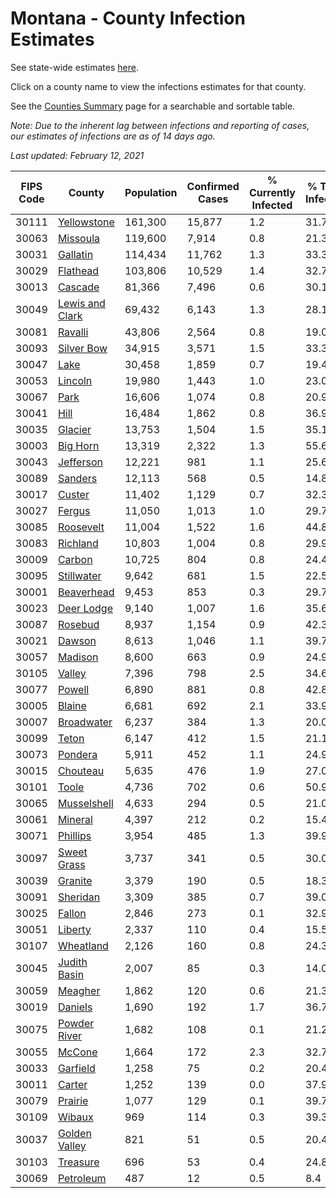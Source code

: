 # Montana - County Infection Estimates

See state-wide estimates [here](/infections/us-mt).

Click on a county name to view the infections estimates for that county.

See the [Counties Summary](/infections/summary-counties) page for a searchable and sortable table.

*Note: Due to the inherent lag between infections and reporting of cases, our estimates of infections are as of 14 days ago.*

*Last updated: February 12, 2021*

|   FIPS Code |                             County |   Population |   Confirmed Cases |   % Currently Infected |   % Total Infected |
|-------------|------------------------------------|--------------|-------------------|------------------------|--------------------|
|       30111 |         [Yellowstone](yellowstone) |      161,300 |            15,877 |                    1.2 |               31.7 |
|       30063 |               [Missoula](missoula) |      119,600 |             7,914 |                    0.8 |               21.3 |
|       30031 |               [Gallatin](gallatin) |      114,434 |            11,762 |                    1.3 |               33.3 |
|       30029 |               [Flathead](flathead) |      103,806 |            10,529 |                    1.4 |               32.7 |
|       30013 |                 [Cascade](cascade) |       81,366 |             7,496 |                    0.6 |               30.1 |
|       30049 | [Lewis and Clark](lewis-and-clark) |       69,432 |             6,143 |                    1.3 |               28.1 |
|       30081 |                 [Ravalli](ravalli) |       43,806 |             2,564 |                    0.8 |               19.0 |
|       30093 |           [Silver Bow](silver-bow) |       34,915 |             3,571 |                    1.5 |               33.3 |
|       30047 |                       [Lake](lake) |       30,458 |             1,859 |                    0.7 |               19.4 |
|       30053 |                 [Lincoln](lincoln) |       19,980 |             1,443 |                    1.0 |               23.0 |
|       30067 |                       [Park](park) |       16,606 |             1,074 |                    0.8 |               20.9 |
|       30041 |                       [Hill](hill) |       16,484 |             1,862 |                    0.8 |               36.9 |
|       30035 |                 [Glacier](glacier) |       13,753 |             1,504 |                    1.5 |               35.1 |
|       30003 |               [Big Horn](big-horn) |       13,319 |             2,322 |                    1.3 |               55.6 |
|       30043 |             [Jefferson](jefferson) |       12,221 |               981 |                    1.1 |               25.6 |
|       30089 |                 [Sanders](sanders) |       12,113 |               568 |                    0.5 |               14.8 |
|       30017 |                   [Custer](custer) |       11,402 |             1,129 |                    0.7 |               32.3 |
|       30027 |                   [Fergus](fergus) |       11,050 |             1,013 |                    1.0 |               29.7 |
|       30085 |             [Roosevelt](roosevelt) |       11,004 |             1,522 |                    1.6 |               44.8 |
|       30083 |               [Richland](richland) |       10,803 |             1,004 |                    0.8 |               29.9 |
|       30009 |                   [Carbon](carbon) |       10,725 |               804 |                    0.8 |               24.4 |
|       30095 |           [Stillwater](stillwater) |        9,642 |               681 |                    1.5 |               22.5 |
|       30001 |           [Beaverhead](beaverhead) |        9,453 |               853 |                    0.3 |               29.7 |
|       30023 |           [Deer Lodge](deer-lodge) |        9,140 |             1,007 |                    1.6 |               35.6 |
|       30087 |                 [Rosebud](rosebud) |        8,937 |             1,154 |                    0.9 |               42.3 |
|       30021 |                   [Dawson](dawson) |        8,613 |             1,046 |                    1.1 |               39.7 |
|       30057 |                 [Madison](madison) |        8,600 |               663 |                    0.9 |               24.9 |
|       30105 |                   [Valley](valley) |        7,396 |               798 |                    2.5 |               34.6 |
|       30077 |                   [Powell](powell) |        6,890 |               881 |                    0.8 |               42.8 |
|       30005 |                   [Blaine](blaine) |        6,681 |               692 |                    2.1 |               33.9 |
|       30007 |           [Broadwater](broadwater) |        6,237 |               384 |                    1.3 |               20.0 |
|       30099 |                     [Teton](teton) |        6,147 |               412 |                    1.5 |               21.1 |
|       30073 |                 [Pondera](pondera) |        5,911 |               452 |                    1.1 |               24.9 |
|       30015 |               [Chouteau](chouteau) |        5,635 |               476 |                    1.9 |               27.0 |
|       30101 |                     [Toole](toole) |        4,736 |               702 |                    0.6 |               50.9 |
|       30065 |         [Musselshell](musselshell) |        4,633 |               294 |                    0.5 |               21.0 |
|       30061 |                 [Mineral](mineral) |        4,397 |               212 |                    0.2 |               15.4 |
|       30071 |               [Phillips](phillips) |        3,954 |               485 |                    1.3 |               39.9 |
|       30097 |         [Sweet Grass](sweet-grass) |        3,737 |               341 |                    0.5 |               30.0 |
|       30039 |                 [Granite](granite) |        3,379 |               190 |                    0.5 |               18.3 |
|       30091 |               [Sheridan](sheridan) |        3,309 |               385 |                    0.7 |               39.0 |
|       30025 |                   [Fallon](fallon) |        2,846 |               273 |                    0.1 |               32.9 |
|       30051 |                 [Liberty](liberty) |        2,337 |               110 |                    0.4 |               15.5 |
|       30107 |             [Wheatland](wheatland) |        2,126 |               160 |                    0.8 |               24.3 |
|       30045 |       [Judith Basin](judith-basin) |        2,007 |                85 |                    0.3 |               14.0 |
|       30059 |                 [Meagher](meagher) |        1,862 |               120 |                    0.6 |               21.3 |
|       30019 |                 [Daniels](daniels) |        1,690 |               192 |                    1.7 |               36.7 |
|       30075 |       [Powder River](powder-river) |        1,682 |               108 |                    0.1 |               21.2 |
|       30055 |                   [McCone](mccone) |        1,664 |               172 |                    2.3 |               32.7 |
|       30033 |               [Garfield](garfield) |        1,258 |                75 |                    0.2 |               20.4 |
|       30011 |                   [Carter](carter) |        1,252 |               139 |                    0.0 |               37.9 |
|       30079 |                 [Prairie](prairie) |        1,077 |               129 |                    0.1 |               39.7 |
|       30109 |                   [Wibaux](wibaux) |          969 |               114 |                    0.3 |               39.3 |
|       30037 |     [Golden Valley](golden-valley) |          821 |                51 |                    0.5 |               20.4 |
|       30103 |               [Treasure](treasure) |          696 |                53 |                    0.4 |               24.8 |
|       30069 |             [Petroleum](petroleum) |          487 |                12 |                    0.5 |                8.4 |